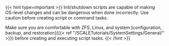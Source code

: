 &NewLine;

{{< hint type=important >}}
Init/shutdown scripts are capable of making OS-level changes and can be dangerous when done incorrectly. Use caution before creating script or command tasks.

Make sure you are comfortable with ZFS, Linux, and system [configuration, backup, and restoration]({{< ref "/SCALETutorials/SystemSettings/General/" >}}) before creating and executing script tasks.
{{< /hint >}}
